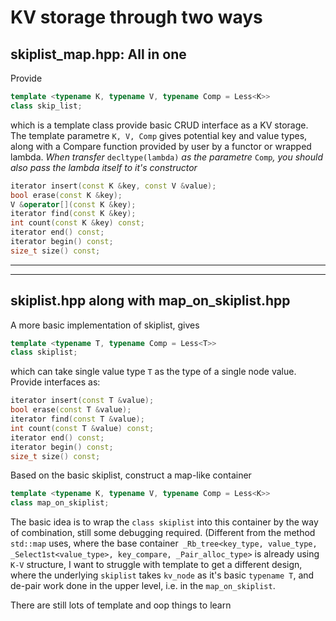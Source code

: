 # KV storage through two ways

## skiplist_map.hpp: All in one
Provide 
```cpp
template <typename K, typename V, typename Comp = Less<K>> 
class skip_list;
```

 which is a template class provide basic CRUD interface as a KV storage. The template parametre ```K, V, Comp``` gives potential key and value types, along with a Compare function provided by user by a functor or wrapped lambda. _When transfer_ `decltype(lambda)` _as the parametre_ `Comp`_, you should also pass the lambda itself to it's constructor_

```cpp
iterator insert(const K &key, const V &value);
bool erase(const K &key);
V &operator[](const K &key);
iterator find(const K &key);
int count(const K &key) const;
iterator end() const;
iterator begin() const;
size_t size() const;
```
---------------------------
---------------------------

## skiplist.hpp along with map_on_skiplist.hpp
A more basic implementation of skiplist, gives
```cpp
template <typename T, typename Comp = Less<T>>
class skiplist;
```
which can take single value type `T` as the type of a single node value. Provide interfaces as:
```cpp
iterator insert(const T &value);
bool erase(const T &value);
iterator find(const T &value);
int count(const T &value) const;
iterator end() const;
iterator begin() const;
size_t size() const;
```

Based on the basic skiplist, construct a map-like container
```cpp
template <typename K, typename V, typename Comp = Less<K>>
class map_on_skiplist;
```
The basic idea is to wrap the `class skiplist` into this container by the way of combination, still some debugging required. (Different from the method `std::map` uses, where the base container```
_Rb_tree<key_type, value_type, _Select1st<value_type>, key_compare, _Pair_alloc_type>``` is already using `K-V` structure, I want to struggle with template to get a different design, where the underlying `skiplist` takes `kv_node` as it's basic `typename T`, and de-pair work done in the upper level, i.e. in the `map_on_skiplist`.

There are still lots of template and oop things to learn
